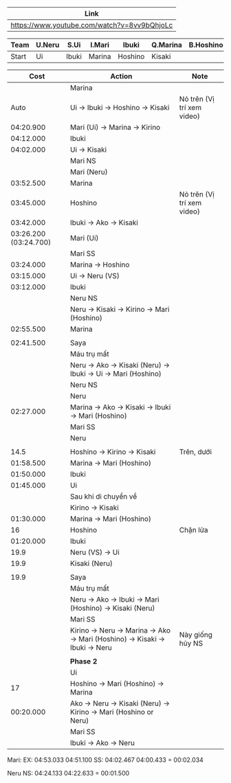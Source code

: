 
| Link                                        |
| ------------------------------------------- |
| https://www.youtube.com/watch?v=8vv9bQhjoLc |

| Team  | U.Neru | S.Ui  | I.Mari | Ibuki   | Q.Marina | B.Hoshino | Kisaki | Ako | S.Kirino | Saya |
| ----- | ------ | ----- | ------ | ------- | -------- | --------- | ------ | --- | -------- | ---- |
| Start | Ui     | Ibuki | Marina | Hoshino | Kisaki   |           |        |     |          |      |

| Cost                  | Action                                                                       | Note                       |
| --------------------- | ---------------------------------------------------------------------------- | -------------------------- |
|                       | Marina                                                                       |                            |
| Auto                  | Ui -> Ibuki -> Hoshino -> Kisaki                                             | Nỏ trên (Vị trí xem video) |
| 04:20.900             | Mari (Ui) -> Marina -> Kirino                                                |                            |
| 04:12.000             | Ibuki                                                                        |                            |
| 04:02.000             | Ui -> Kisaki                                                                 |                            |
|                       | Mari NS                                                                      |                            |
|                       | Mari (Neru)                                                                  |                            |
| 03:52.500             | Marina                                                                       |                            |
| 03:45.000             | Hoshino                                                                      | Nỏ trên (Vị trí xem video) |
| 03:42.000             | Ibuki -> Ako -> Kisaki                                                       |                            |
| 03:26.200 (03:24.700) | Mari (Ui)                                                                    |                            |
|                       | Mari SS                                                                      |                            |
| 03:24.000             | Marina -> Hoshino                                                            |                            |
| 03:15.000             | Ui -> Neru (VS)                                                              |                            |
| 03:12.000             | Ibuki                                                                        |                            |
|                       | Neru NS                                                                      |                            |
|                       | Neru -> Kisaki -> Kirino -> Mari (Hoshino)                                   |                            |
| 02:55.500             | Marina                                                                       |                            |
|                       |                                                                              |                            |
| 02:41.500             | Saya                                                                         |                            |
|                       | Máu trụ mất                                                                  |                            |
|                       | Neru -> Ako -> Kisaki (Neru) -> Ibuki -> Ui -> Mari (Hoshino)                |                            |
|                       | Neru NS                                                                      |                            |
|                       | Neru                                                                         |                            |
| 02:27.000             | Marina -> Ako -> Kisaki -> Ibuki -> Mari (Hoshino)                           |                            |
|                       | Mari SS                                                                      |                            |
|                       | Neru                                                                         |                            |
|                       |                                                                              |                            |
| 14.5                  | Hoshino -> Kirino -> Kisaki                                                  | Trên, dưới                 |
| 01:58.500             | Marina -> Mari (Hoshino)                                                     |                            |
| 01:50.000             | Ibuki                                                                        |                            |
| 01:45.000             | Ui                                                                           |                            |
|                       | Sau khi di chuyển về                                                         |                            |
|                       | Kirino -> Kisaki                                                             |                            |
| 01:30.000             | Marina -> Mari (Hoshino)                                                     |                            |
| 16                    | Hoshino                                                                      | Chặn lửa                   |
| 01:20.000             | Ibuki                                                                        |                            |
| 19.9                  | Neru (VS) -> Ui                                                              |                            |
| 19.9                  | Kisaki (Neru)                                                                |                            |
|                       |                                                                              |                            |
| 19.9                  | Saya                                                                         |                            |
|                       | Máu trụ mất                                                                  |                            |
|                       | Neru -> Ako -> Ibuki -> Mari (Hoshino) -> Kisaki (Neru)                      |                            |
|                       | Mari SS                                                                      |                            |
|                       | Kirino -> Neru -> Marina -> Ako -> Mari (Hoshino) -> Kisaki -> Ibuki -> Neru | Này giống hủy NS           |
|                       |                                                                              |                            |
|                       | **Phase 2**                                                                  |                            |
|                       | Ui                                                                           |                            |
| 17                    | Hoshino -> Mari (Hoshino) -> Marina                                          |                            |
| 00:20.000             | Ako -> Neru -> Kisaki (Neru) -> Kirino -> Mari (Hoshino or Neru)             |                            |
|                       | Mari SS                                                                      |                            |
|                       | Ibuki -> Ako -> Neru                                                         |                            |


 Mari:
 EX: 04:53.033 04:51.100
 SS: 04:02.467 04:00.433 = 00:02.034

Neru
NS: 04:24.133 04:22.633 = 00:01.500
